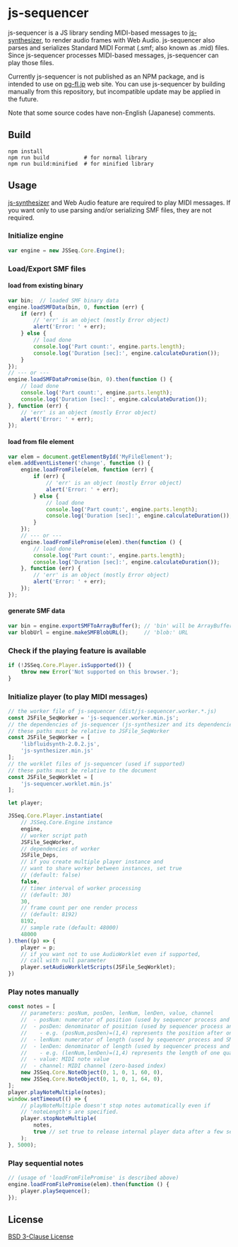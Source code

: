 js-sequencer
==========

js-sequencer is a JS library sending MIDI-based messages to [js-synthesizer](https://github.com/jet2jet/js-synthesizer), to render audio frames with Web Audio. js-sequencer also parses and serializes Standard MIDI Format (.smf; also known as .mid) files. Since js-sequencer processes MIDI-based messages, js-sequencer can play those files.

Currently js-sequencer is not published as an NPM package, and is intended to use on [pg-fl.jp](https://www.pg-fl.jp) web site. You can use js-sequencer by building manually from this repository, but incompatible update may be applied in the future.

Note that some source codes have non-English (Japanese) comments.

## Build

```
npm install
npm run build           # for normal library
npm run build:minified  # for minified library
```

## Usage

[js-synthesizer](https://github.com/jet2jet/js-synthesizer) and Web Audio feature are required to play MIDI messages. If you want only to use parsing and/or serializing SMF files, they are not required.

### Initialize engine

```js
var engine = new JSSeq.Core.Engine();
```

### Load/Export SMF files

#### load from existing binary

```js
var bin;  // loaded SMF binary data
engine.loadSMFData(bin, 0, function (err) {
    if (err) {
        // 'err' is an object (mostly Error object)
        alert('Error: ' + err);
    } else {
        // load done
        console.log('Part count:', engine.parts.length);
        console.log('Duration [sec]:', engine.calculateDuration());
    }
});
// --- or ---
engine.loadSMFDataPromise(bin, 0).then(function () {
    // load done
    console.log('Part count:', engine.parts.length);
    console.log('Duration [sec]:', engine.calculateDuration());
}, function (err) {
    // 'err' is an object (mostly Error object)
    alert('Error: ' + err);
});
```

#### load from file element

```js
var elem = document.getElementById('MyFileElement');
elem.addEventListener('change', function () {
    engine.loadFromFile(elem, function (err) {
        if (err) {
            // 'err' is an object (mostly Error object)
            alert('Error: ' + err);
        } else {
            // load done
            console.log('Part count:', engine.parts.length);
            console.log('Duration [sec]:', engine.calculateDuration());
        }
    });
    // --- or ---
    engine.loadFromFilePromise(elem).then(function () {
        // load done
        console.log('Part count:', engine.parts.length);
        console.log('Duration [sec]:', engine.calculateDuration());
    }, function (err) {
        // 'err' is an object (mostly Error object)
        alert('Error: ' + err);
    });
});
```

#### generate SMF data

```js
var bin = engine.exportSMFToArrayBuffer(); // 'bin' will be ArrayBuffer
var blobUrl = engine.makeSMFBlobURL();     // 'blob:' URL
```

### Check if the playing feature is available

```js
if (!JSSeq.Core.Player.isSupported()) {
    throw new Error('Not supported on this browser.');	
}
```

### Initialize player (to play MIDI messages)

```js
// the worker file of js-sequencer (dist/js-sequencer.worker.*.js)
const JSFile_SeqWorker = 'js-sequencer.worker.min.js';
// the dependencies of js-sequencer (js-synthesizer and its dependencies)
// these paths must be relative to JSFile_SeqWorker
const JSFile_SeqWorker = [
	'libfluidsynth-2.0.2.js',
	'js-synthesizer.min.js'
];
// the worklet files of js-sequencer (used if supported)
// these paths must be relative to the document
const JSFile_SeqWorklet = [
	'js-sequencer.worklet.min.js'
];

let player;

JSSeq.Core.Player.instantiate(
    // JSSeq.Core.Engine instance
    engine,
    // worker script path
    JSFile_SeqWorker,
    // dependencies of worker
    JSFile_Deps,
    // if you create multiple player instance and
    // want to share worker between instances, set true
    // (default: false)
    false,
    // timer interval of worker processing
    // (default: 30)
    30,
    // frame count per one render process
    // (default: 8192)
    8192,
    // sample rate (default: 48000)
    48000
).then((p) => {
    player = p;
    // if you want not to use AudioWorklet even if supported,
    // call with null parameter
    player.setAudioWorkletScripts(JSFile_SeqWorklet);
})
```

### Play notes manually

```js
const notes = [
    // parameters: posNum, posDen, lenNum, lenDen, value, channel
    //  - posNum: numerator of position (used by sequencer process and SMF data)
    //  - posDen: denominator of position (used by sequencer process and SMF data)
    //    - e.g. (posNum,posDen)=(1,4) represents the position after one quarter note from beginning
    //  - lenNum: numerator of length (used by sequencer process and SMF data)
    //  - lenDen: denominator of length (used by sequencer process and SMF data)
    //    - e.g. (lenNum,lenDen)=(1,4) represents the length of one quarter note
    //  - value: MIDI note value
    //  - channel: MIDI channel (zero-based index)
    new JSSeq.Core.NoteObject(0, 1, 0, 1, 60, 0),
    new JSSeq.Core.NoteObject(0, 1, 0, 1, 64, 0),
];
player.playNoteMultiple(notes);
window.setTimeout(() => {
    // playNoteMultiple doesn't stop notes automatically even if
    // 'noteLength's are specified.
    player.stopNoteMultiple(
        notes,
        true // set true to release internal player data after a few seconds
    );
}, 5000);
```

### Play sequential notes

```js
// (usage of 'loadFromFilePromise' is described above)
engine.loadFromFilePromise(elem).then(function () {
    player.playSequence();
});
```

## License

[BSD 3-Clause License](./LICENSE)

